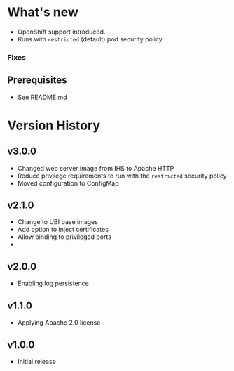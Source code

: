 # What's new

* OpenShift support introduced.
* Runs with `restricted` (default) pod security policy.

### Fixes

## Prerequisites

* See README.md

# Version History

## v3.0.0

* Changed web server image from IHS to Apache HTTP
* Reduce privilege requirements to run with the `restricted` security policy
* Moved configuration to ConfigMap

## v2.1.0

* Change to UBI base images
* Add option to inject certificates
* Allow binding to privileged ports
*

## v2.0.0

* Enabling log persistence

## v1.1.0

* Applying Apache 2.0 license

## v1.0.0

* Initial release
